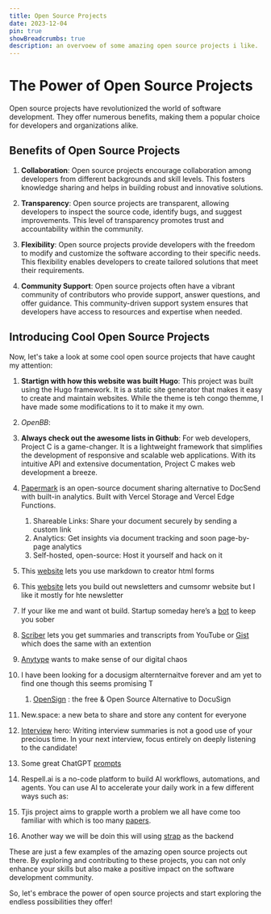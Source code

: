 ```yaml
---
title: Open Source Projects
date: 2023-12-04
pin: true
showBreadcrumbs: true
description: an overvoew of some amazing open source projects i like.
---
```

# The Power of Open Source Projects

Open source projects have revolutionized the world of software development. They offer numerous benefits, making them a popular choice for developers and organizations alike.

## Benefits of Open Source Projects

1. **Collaboration**: Open source projects encourage collaboration among developers from different backgrounds and skill levels. This fosters knowledge sharing and helps in building robust and innovative solutions.

2. **Transparency**: Open source projects are transparent, allowing developers to inspect the source code, identify bugs, and suggest improvements. This level of transparency promotes trust and accountability within the community.

3. **Flexibility**: Open source projects provide developers with the freedom to modify and customize the software according to their specific needs. This flexibility enables developers to create tailored solutions that meet their requirements.

4. **Community Support**: Open source projects often have a vibrant community of contributors who provide support, answer questions, and offer guidance. This community-driven support system ensures that developers have access to resources and expertise when needed.

## Introducing Cool Open Source Projects

Now, let's take a look at some cool open source projects that have caught my attention:

1. **Startign with how this website was built Hugo**: This project was built using the Hugo framework. It is a static site generator that makes it easy to create and maintain websites. While the theme is teh congo themme, I have made some modifications to it to make it my own.

2. *OpenBB*:

3. **Always check out the awesome lists in Github**: For web developers, Project C is a game-changer. It is a lightweight framework that simplifies the development of responsive and scalable web applications. With its intuitive API and extensive documentation, Project C makes web development a breeze.
4. [Papermark][1] is an open-source document sharing alternative to DocSend with built-in analytics. Built with Vercel Storage and Vercel Edge Functions.
	1. Shareable Links: Share your document securely by sending a custom link
	2. Analytics: Get insights via document tracking and soon page-by-page analytics
	3. Self-hosted, open-source: Host it yourself and hack on it
5. This [website][2] lets you use markdown to creator html forms
6. This [website][3] lets you build out newsletters and cumsomr website but I like it mostly for hte newsletter 
7. If your like me and want ot build. Startup someday here’s a [bot][4] to keep you sober
8. [Scriber][5] lets you get summaries and transcripts from YouTube or [Gist][6] which does the same with an extention 
9. [Anytype][7] wants to make sense of our digital chaos
10. I have been looking for a docusigm alternternaitve forever and am yet to find one though this seems promising T
	1. [OpenSign][8] : the free & Open Source Alternative to DocuSign
11. New.space: a new beta to share and store any content for everyone 
12. [Interview][9] hero: Writing interview summaries is not a good use of your precious time. In your next interview, focus entirely on deeply listening to the candidate!
13. Some great ChatGPT [prompts][10]
14. Respell.ai is a no-code platform to build AI workflows, automations, and agents. You can use AI to accelerate your daily work in a few different ways such as:
15. Tjis project aims to grapple worth a problem we all have come too familiar with which is too many [papers][11].
16. Another way we will be doin this will using [strap][12] as the backend 

These are just a few examples of the amazing open source projects out there. By exploring and contributing to these projects, you can not only enhance your skills but also make a positive impact on the software development community.

So, let's embrace the power of open source projects and start exploring the endless possibilities they offer!

[1]:	https://github.com/mfts/papermark
[2]:	https://createhtmlform.com/#forms-library
[3]:	https://designmodo.com/postcards/
[4]:	https://www.theycbot.com/
[5]:	https://aiscriber.io/
[6]:	https://www.gistai.tech/
[7]:	https://anytype.io/
[8]:	https://github.com/OpenSignLabs/OpenSign
[9]:	https://interview.onloop.ai/#/
[10]:	https://www.maxai.me/prompts?category=All&use_case=All&keyword=
[11]:	paperless-ngx
[12]:	https://docs.strapi.io/dev-docs/quick-start